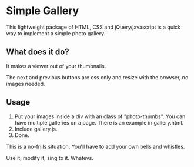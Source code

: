 <h1>Simple Gallery</h1>

<p>This lightweight package of HTML, CSS and jQuery/javascript is a quick way to implement a simple photo gallery.</p>

<h2>What does it do?</h2>
<p>It makes a viewer out of your thumbnails.</p>
<p>The next and previous buttons are css only and resize with the browser, no images needed.</p>

<h2>Usage</h2>
<ol>
	<li>Put your images inside a div with an class of "photo-thumbs". You can have multiple galleries on a page. There is an example in gallery.html.</li>
	<li>Include gallery.js.</li>
	<li>Done.</li>
</ol>

<p>This is a no-frills situation. You'll have to add your own bells and whistles.</p>

<p>Use it, modify it, sing to it. Whatevs.</p>